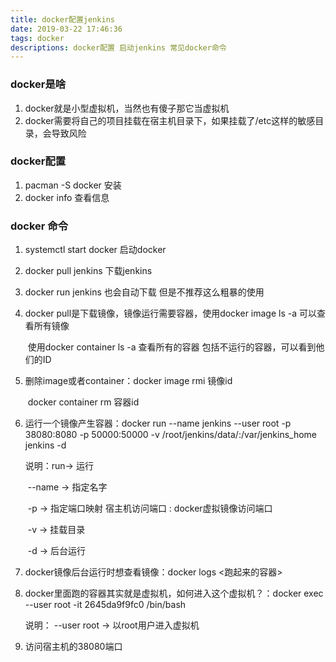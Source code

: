 ```yaml
---
title: docker配置jenkins
date: 2019-03-22 17:46:36
tags: docker
descriptions: docker配置 启动jenkins 常见docker命令
---
```


### docker是啥

<!--more-->

1. docker就是小型虚拟机，当然也有傻子那它当虚拟机
2. docker需要将自己的项目挂载在宿主机目录下，如果挂载了/etc这样的敏感目录，会导致风险

### docker配置

1. pacman -S docker 安装
2. docker info 查看信息

### docker 命令

1. systemctl start docker 启动docker

2. docker pull  jenkins     下载jenkins

3. docker run jenkins      也会自动下载 但是不推荐这么粗暴的使用

4. docker pull是下载镜像，镜像运行需要容器，使用docker image ls -a 可以查看所有镜像

   ​	使用docker container ls -a 查看所有的容器 包括不运行的容器，可以看到他们的ID

5. 删除image或者container：docker image rmi 镜像id

   ​						docker container rm 容器id

6. 运行一个镜像产生容器：docker run --name jenkins --user root -p 38080:8080 -p 50000:50000 -v /root/jenkins/data/:/var/jenkins_home jenkins -d

   说明：run-> 运行

   ​		--name -> 指定名字

   ​		-p -> 指定端口映射    宿主机访问端口 : docker虚拟镜像访问端口

   ​    		-v -> 挂载目录

   ​		-d -> 后台运行

7. docker镜像后台运行时想查看镜像：docker logs <跑起来的容器>

8. docker里面跑的容器其实就是虚拟机，如何进入这个虚拟机？：docker exec --user root -it 2645da9f9fc0 /bin/bash

   说明： --user root -> 以root用户进入虚拟机

9. 访问宿主机的38080端口
